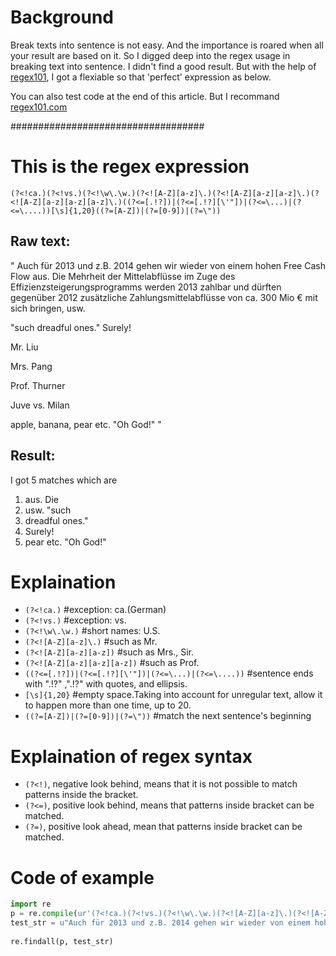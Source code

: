 

# Background
Break texts into sentence is not easy. And the importance is roared when all your result are based on it. So I digged deep into the regex usage in breaking text into sentence. I didn't find a good result. But with the help of [regex101](https://regex101.com), I got a flexiable so that 'perfect' expression as below.

You can also test code at the end of this article. But I recommand [regex101.com](regex101.com)

###################################
# This is the regex expression
`(?<!ca.)(?<!vs.)(?<!\w\.\w.)(?<![A-Z][a-z]\.)(?<![A-Z][a-z][a-z]\.)(?<![A-Z][a-z][a-z][a-z]\.)((?<=[.!?])|(?<=[.!?][\'"])|(?<=\...)|(?<=\....))[\s]{1,20}((?=[A-Z])|(?=[0-9])|(?=\"))`

## Raw text:
"
Auch für 2013 und z.B. 2014 gehen wir wieder von einem hohen Free Cash Flow aus. Die Mehrheit der Mittelabflüsse im Zuge des Effizienzsteigerungsprogramms werden 2013 zahlbar und dürften gegenüber 2012 zusätzliche Zahlungsmittelabflüsse von ca. 300 Mio € mit sich bringen, usw.

"such dreadful ones." Surely!

Mr. Liu

Mrs. Pang

Prof. Thurner

Juve vs. Milan

apple, banana, pear etc. "Oh God!"
"

## Result:
I got 5 matches which are
1. aus. Die
2. usw. "such
3. dreadful ones."
4. Surely!
5. pear etc. "Oh God!"

# Explaination
* `(?<!ca.)`  #exception: ca.(German)
* `(?<!vs.)`  #exception: vs.
* `(?<!\w\.\w.)`  #short names: U.S.
* `(?<![A-Z][a-z]\.)`  #such as Mr.
* `(?<![A-Z][a-z][a-z])` #such as Mrs., Sir.
* `(?<![A-Z][a-z][a-z][a-z])` #such as Prof.
* `((?<=[.!?])|(?<=[.!?][\'"])|(?<=\...)|(?<=\....))`  #sentence ends with ".!?" ,".!?" with quotes, and ellipsis.
* `[\s]{1,20}`  #empty space.Taking into account for unregular text, allow it to happen more than one time, up to 20.
* `((?=[A-Z])|(?=[0-9])|(?=\"))`  #match the next sentence's beginning

# Explaination of regex syntax
* `(?<!)`, negative look behind, means that it is not possible to match patterns inside the bracket.
* `(?<=)`, positive look behind, means that patterns inside bracket can be matched.
* `(?=)`, positive look ahead, mean that patterns inside bracket can be matched.

# Code of example
```python
import re
p = re.compile(ur'(?<!ca.)(?<!vs.)(?<!\w\.\w.)(?<![A-Z][a-z]\.)(?<![A-Z][a-z][a-z]\.)(?<![A-Z][a-z][a-z][a-z]\.)((?<=[.!?])|(?<=[.!?][\'"]))[\s]{1,20}((?=[A-Z])|(?=[0-9])|(?=\"))')
test_str = u"Auch für 2013 und z.B. 2014 gehen wir wieder von einem hohen Free Cash Flow aus. Die Mehrheit der Mittelabflüsse im Zuge des Effizienzsteigerungsprogramms werden 2013 zahlbar und dürften gegenüber 2012 zusätzliche Zahlungsmittelabflüsse von ca. 300 Mio € mit sich bringen, usw.\n\n\"such dreadful ones.\" Surely!\n\nMr. Liu\nMrs. Pang\nProf. Thurner\n\nJuve vs. Milan\n\napple, banana, pear etc. \"Oh God!\""
 
re.findall(p, test_str)
```
